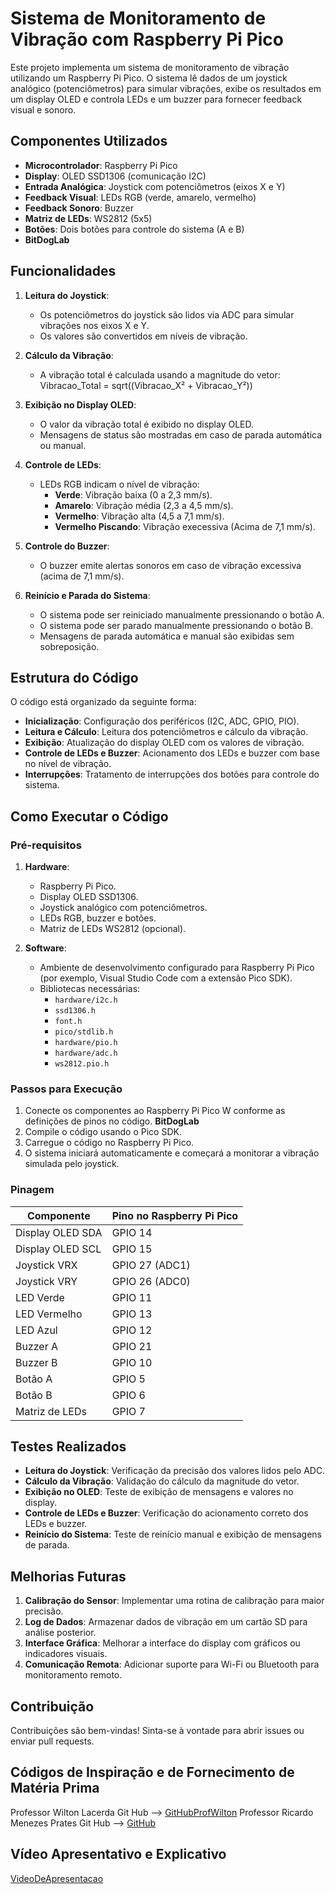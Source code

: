 # Sistema de Monitoramento de Vibração com Raspberry Pi Pico

Este projeto implementa um sistema de monitoramento de vibração utilizando um Raspberry Pi Pico. O sistema lê dados de um joystick analógico (potenciômetros) para simular vibrações, exibe os resultados em um display OLED e controla LEDs e um buzzer para fornecer feedback visual e sonoro.

## Componentes Utilizados
- **Microcontrolador**: Raspberry Pi Pico
- **Display**: OLED SSD1306 (comunicação I2C)
- **Entrada Analógica**: Joystick com potenciômetros (eixos X e Y)
- **Feedback Visual**: LEDs RGB (verde, amarelo, vermelho)
- **Feedback Sonoro**: Buzzer
- **Matriz de LEDs**: WS2812 (5x5)
- **Botões**: Dois botões para controle do sistema (A e B)
- **BitDogLab**

## Funcionalidades
1. **Leitura do Joystick**:
   - Os potenciômetros do joystick são lidos via ADC para simular vibrações nos eixos X e Y.
   - Os valores são convertidos em níveis de vibração.

2. **Cálculo da Vibração**:
   - A vibração total é calculada usando a magnitude do vetor:
Vibracao_Total = sqrt((Vibracao_X² + Vibracao_Y²))


3. **Exibição no Display OLED**:
   - O valor da vibração total é exibido no display OLED.
   - Mensagens de status são mostradas em caso de parada automática ou manual.

4. **Controle de LEDs**:
   - LEDs RGB indicam o nível de vibração:
     - **Verde**: Vibração baixa (0 a 2,3 mm/s).
     - **Amarelo**: Vibração média (2,3 a 4,5 mm/s).
     - **Vermelho**: Vibração alta (4,5 a 7,1 mm/s).
     - **Vermelho Piscando**: Vibração execessiva (Acima de 7,1 mm/s).

5. **Controle do Buzzer**:
   - O buzzer emite alertas sonoros em caso de vibração excessiva (acima de 7,1 mm/s).

6. **Reinício e Parada do Sistema**:
   - O sistema pode ser reiniciado manualmente pressionando o botão A.
   - O sistema pode ser parado manualmente pressionando o botão B.
   - Mensagens de parada automática e manual são exibidas sem sobreposição.

## Estrutura do Código
O código está organizado da seguinte forma:
- **Inicialização**: Configuração dos periféricos (I2C, ADC, GPIO, PIO).
- **Leitura e Cálculo**: Leitura dos potenciômetros e cálculo da vibração.
- **Exibição**: Atualização do display OLED com os valores de vibração.
- **Controle de LEDs e Buzzer**: Acionamento dos LEDs e buzzer com base no nível de vibração.
- **Interrupções**: Tratamento de interrupções dos botões para controle do sistema.

## Como Executar o Código

### Pré-requisitos
1. **Hardware**:
   - Raspberry Pi Pico.
   - Display OLED SSD1306.
   - Joystick analógico com potenciômetros.
   - LEDs RGB, buzzer e botões.
   - Matriz de LEDs WS2812 (opcional).

2. **Software**:
   - Ambiente de desenvolvimento configurado para Raspberry Pi Pico (por exemplo, Visual Studio Code com a extensão Pico SDK).
   - Bibliotecas necessárias:
     - `hardware/i2c.h`
     - `ssd1306.h`
     - `font.h`
     - `pico/stdlib.h`
     - `hardware/pio.h`
     - `hardware/adc.h`
     - `ws2812.pio.h`

### Passos para Execução
1. Conecte os componentes ao Raspberry Pi Pico W conforme as definições de pinos no código. **BitDogLab**
2. Compile o código usando o Pico SDK.
3. Carregue o código no Raspberry Pi Pico.
4. O sistema iniciará automaticamente e começará a monitorar a vibração simulada pelo joystick.

### Pinagem
| Componente       | Pino no Raspberry Pi Pico |
|------------------|---------------------------|
| Display OLED SDA | GPIO 14                   |
| Display OLED SCL | GPIO 15                   |
| Joystick VRX     | GPIO 27 (ADC1)            |
| Joystick VRY     | GPIO 26 (ADC0)            |
| LED Verde        | GPIO 11                   |
| LED Vermelho     | GPIO 13                   |
| LED Azul         | GPIO 12                   |
| Buzzer A         | GPIO 21                   |
| Buzzer B         | GPIO 10                   |
| Botão A          | GPIO 5                    |
| Botão B          | GPIO 6                    |
| Matriz de LEDs   | GPIO 7                    |

## Testes Realizados
- **Leitura do Joystick**: Verificação da precisão dos valores lidos pelo ADC.
- **Cálculo da Vibração**: Validação do cálculo da magnitude do vetor.
- **Exibição no OLED**: Teste de exibição de mensagens e valores no display.
- **Controle de LEDs e Buzzer**: Verificação do acionamento correto dos LEDs e buzzer.
- **Reinício do Sistema**: Teste de reinício manual e exibição de mensagens de parada.

## Melhorias Futuras
1. **Calibração do Sensor**: Implementar uma rotina de calibração para maior precisão.
2. **Log de Dados**: Armazenar dados de vibração em um cartão SD para análise posterior.
3. **Interface Gráfica**: Melhorar a interface do display com gráficos ou indicadores visuais.
4. **Comunicação Remota**: Adicionar suporte para Wi-Fi ou Bluetooth para monitoramento remoto.

## Contribuição
Contribuições são bem-vindas! Sinta-se à vontade para abrir issues ou enviar pull requests.

## Códigos de Inspiração e de Fornecimento de Matéria Prima
Professor Wilton Lacerda Git Hub --> [GitHubProfWilton](https://github.com/wiltonlacerda)
Professor Ricardo Menezes Prates Git Hub --> [GitHub](https://github.com/rmprates84/pwm_duty_cycle.git)

## Vídeo Apresentativo e Explicativo

[VideoDeApresentacao](https://youtu.be/gytd6fKV-lQ)

